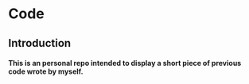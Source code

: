 # Code
## Introduction
#### This is an personal repo intended to display a short piece of previous code wrote by myself.
